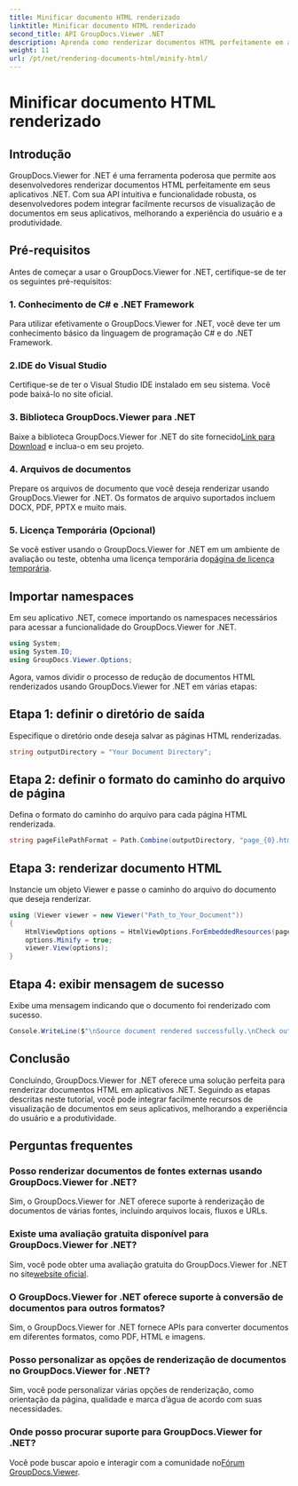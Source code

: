 ```yaml
---
title: Minificar documento HTML renderizado
linktitle: Minificar documento HTML renderizado
second_title: API GroupDocs.Viewer .NET
description: Aprenda como renderizar documentos HTML perfeitamente em aplicativos .NET usando GroupDocs.Viewer for .NET.
weight: 11
url: /pt/net/rendering-documents-html/minify-html/
---
```


# Minificar documento HTML renderizado

## Introdução
GroupDocs.Viewer for .NET é uma ferramenta poderosa que permite aos desenvolvedores renderizar documentos HTML perfeitamente em seus aplicativos .NET. Com sua API intuitiva e funcionalidade robusta, os desenvolvedores podem integrar facilmente recursos de visualização de documentos em seus aplicativos, melhorando a experiência do usuário e a produtividade.
## Pré-requisitos
Antes de começar a usar o GroupDocs.Viewer for .NET, certifique-se de ter os seguintes pré-requisitos:
### 1. Conhecimento de C# e .NET Framework
Para utilizar efetivamente o GroupDocs.Viewer for .NET, você deve ter um conhecimento básico da linguagem de programação C# e do .NET Framework.
### 2.IDE do Visual Studio
Certifique-se de ter o Visual Studio IDE instalado em seu sistema. Você pode baixá-lo no site oficial.
### 3. Biblioteca GroupDocs.Viewer para .NET
 Baixe a biblioteca GroupDocs.Viewer for .NET do site fornecido[Link para Download](https://releases.groupdocs.com/viewer/net/) e inclua-o em seu projeto.
### 4. Arquivos de documentos
Prepare os arquivos de documento que você deseja renderizar usando GroupDocs.Viewer for .NET. Os formatos de arquivo suportados incluem DOCX, PDF, PPTX e muito mais.
### 5. Licença Temporária (Opcional)
 Se você estiver usando o GroupDocs.Viewer for .NET em um ambiente de avaliação ou teste, obtenha uma licença temporária do[página de licença temporária](https://purchase.groupdocs.com/temporary-license/).

## Importar namespaces
Em seu aplicativo .NET, comece importando os namespaces necessários para acessar a funcionalidade do GroupDocs.Viewer for .NET.
```csharp
using System;
using System.IO;
using GroupDocs.Viewer.Options;
```

Agora, vamos dividir o processo de redução de documentos HTML renderizados usando GroupDocs.Viewer for .NET em várias etapas:
## Etapa 1: definir o diretório de saída
Especifique o diretório onde deseja salvar as páginas HTML renderizadas.
```csharp
string outputDirectory = "Your Document Directory";
```
## Etapa 2: definir o formato do caminho do arquivo de página
Defina o formato do caminho do arquivo para cada página HTML renderizada.
```csharp
string pageFilePathFormat = Path.Combine(outputDirectory, "page_{0}.html");
```
## Etapa 3: renderizar documento HTML
Instancie um objeto Viewer e passe o caminho do arquivo do documento que deseja renderizar.
```csharp
using (Viewer viewer = new Viewer("Path_to_Your_Document"))
{
    HtmlViewOptions options = HtmlViewOptions.ForEmbeddedResources(pageFilePathFormat);
    options.Minify = true;
    viewer.View(options);
}
```
## Etapa 4: exibir mensagem de sucesso
Exibe uma mensagem indicando que o documento foi renderizado com sucesso.
```csharp
Console.WriteLine($"\nSource document rendered successfully.\nCheck output in {outputDirectory}.");
```

## Conclusão
Concluindo, GroupDocs.Viewer for .NET oferece uma solução perfeita para renderizar documentos HTML em aplicativos .NET. Seguindo as etapas descritas neste tutorial, você pode integrar facilmente recursos de visualização de documentos em seus aplicativos, melhorando a experiência do usuário e a produtividade.
## Perguntas frequentes
### Posso renderizar documentos de fontes externas usando GroupDocs.Viewer for .NET?
Sim, o GroupDocs.Viewer for .NET oferece suporte à renderização de documentos de várias fontes, incluindo arquivos locais, fluxos e URLs.
### Existe uma avaliação gratuita disponível para GroupDocs.Viewer for .NET?
 Sim, você pode obter uma avaliação gratuita do GroupDocs.Viewer for .NET no site[website oficial](https://releases.groupdocs.com/).
### O GroupDocs.Viewer for .NET oferece suporte à conversão de documentos para outros formatos?
Sim, o GroupDocs.Viewer for .NET fornece APIs para converter documentos em diferentes formatos, como PDF, HTML e imagens.
### Posso personalizar as opções de renderização de documentos no GroupDocs.Viewer for .NET?
Sim, você pode personalizar várias opções de renderização, como orientação da página, qualidade e marca d’água de acordo com suas necessidades.
### Onde posso procurar suporte para GroupDocs.Viewer for .NET?
 Você pode buscar apoio e interagir com a comunidade no[Fórum GroupDocs.Viewer](https://forum.groupdocs.com/c/viewer/9).